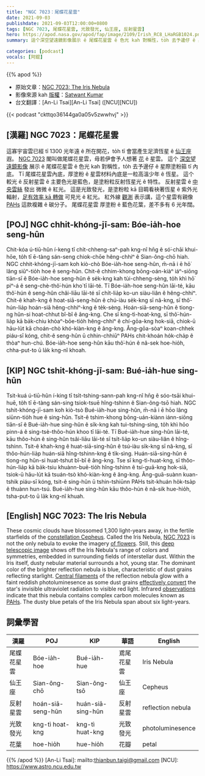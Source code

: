```yaml
---
title: "NGC 7023：尾蝶花星雲"
date: 2021-09-03
publishdate: 2021-09-03T12:00:00+0800
tags: [NGC 7023, 尾蝶花星雲, 光致發光, 仙王座, 反射星雲]
hero: https://apod.nasa.gov/apod/fap/image/2109/Irish_RC8_LHaRGB1024.png
summary: 這个深空望遠鏡影像展示 ê 尾蝶花星雲 ê 色光 kah 對稱性，to̍h 去予邊仔 ê 星際塗粉箍 tī 內底。

categories: [podcast]
vocals: [阿錕]
---
```


{{% apod %}}

- 原始文章：[NGC 7023: The Iris Nebula](https://apod.nasa.gov/apod/ap210903.html)
- 影像來源 kah [版權][copyright]：[Satwant Kumar](https://www.astrobin.com/users/photonCatcher/)
- 台文翻譯：[An-Li Tsai][An-Li Tsai] ([NCU][NCU])

{{< podcast "ckttqo36144ga0a05v5zwwhvj" >}}

## [漢羅] NGC 7023：尾蝶花星雲
這寡宇宙雲已經 tī 1300 光年遠 ê 所在開花，to̍h tī 會當產生足濟恆星 ê [仙王座][constellation Cepheus] 遐。
[NGC 7023][NGC 7023] 閣叫做尾蝶花星雲，毋若伊會予人想著 [花][of flowers] ê 星雲。
這个 [深空望遠鏡影像][deep telescopic image] 展示 ê 尾蝶花星雲 ê 色光 kah 對稱性，to̍h 去予邊仔 ê 星際塗粉箍 tī 內底。
Tī 尾蝶花星雲內底，厚塗粉 ê 星雲材料內底是一粒高溫少年 ê 恆星。
這个較光 ê 反射星雲 ê 主要色光是藍色，是塗粉粒反射恆星光 ê 特性。
反射星雲 ê [中央雲絲][Central filaments] 發出 微微 ê 紅光。
這是光致發光，是塗粉粒 kā 目睭看袂著恆星 ê 紫外光輻射，[足有效率 kā 轉做][effectively convert] 可見光 ê 紅光。
紅外線 [觀測][observations] 表示講，這个星雲有親像 [PAHs][PAHs] 這款複雜 ê 碳分子。
尾蝶花星雲 厚塗粉 ê 藍色花葉，差不多有 6 光年闊。

## [POJ] NGC chhit-khóng-jī-sam: Bóe-ia̍h-hoe seng-hûn
Chit-kóa ú-tiū-hûn í-keng tī chi̍t-chheng-saⁿ-pah kng-nî hn̄g ê só͘-chāi khui-hōe, to̍h tī ē-tàng sán-seng chiok-chōe hêng-chhiⁿ ê Sian-ông-chō hiah.
NGC chhit-khóng-jī-sam koh kiò-chò Bóe-ia̍h-hoe seng-hûn, m̄-nā i ē hō͘ lâng siūⁿ-tio̍h hoe ê seng-hûn.
Chit-ê chhim-khong bōng-oán-kiàⁿ iáⁿ-siōng tiān-sī ê Bóe-ia̍h-hoe seng-hûn ê se̍k-kng kah tùi-chheng-sèng, to̍h khì hō͘ piⁿ-á ê seng-chè-thô͘-hún kho͘ tī lāi-té.
Tī Bóe-ia̍h-hoe seng-hûn lāi-té, kāu thô͘-hún ê seng-hûn châi-liāu lāi-té sī chi̍t-lia̍p ko-un siàu-liân ê hêng-chhiⁿ.
Chit-ê khah-kng ê hoat-siā-seng-hûn ê chú-iàu se̍k-kng sī nâ-kng, sī thô͘-hún-lia̍p hoán-siā hêng-chhiⁿ-kng ê te̍k-sèng.
Hoán-siā-seng-hûn ê tiong-ng hûn-si hoat-chhut bî-bî ê âng-kng.
Che sī kng-tì-hoat-kng, sī thô͘-hún-lia̍p kā ba̍k-chiu khòaⁿ-bōe-tio̍h hêng-chhiⁿ ê chí-gōa-kng hok-siā, chiok-ū hāu-lu̍t kā choán-chò khó-kiàn-kng ê âng-kng.
Âng-gōa-sòaⁿ koan-chhek piáu-sī kóng, chit-ê seng-hûn ū chhin-chhiūⁿ PAHs chit-khoán ho̍k-cha̍p ê thòaⁿ hun-chú.
Bóe-ia̍h-hoe seng-hûn kāu thô͘-hún ê nâ-sek hoe-hio̍h, chha-put-to ū la̍k kng-nî khoah.

## [KIP] NGC tshit-khóng-jī-sam: Bué-ia̍h-hue sing-hûn
Tsit-kuá ú-tiū-hûn í-king tī tsi̍t-tshing-sann-pah kng-nî hn̄g ê sóo-tsāi khui-huē, to̍h tī ē-tàng sán-sing tsiok-tsuē hîng-tshinn ê Sian-ông-tsō hiah.
NGC tshit-khóng-jī-sam koh kiò-tsò Bué-ia̍h-hue sing-hûn, m̄-nā i ē hōo lâng siūnn-tio̍h hue ê sing-hûn.
Tsit-ê tshim-khong bōng-uán-kiànn iánn-siōng tiān-sī ê Bué-ia̍h-hue sing-hûn ê si̍k-kng kah tuì-tshing-sìng, to̍h khì hōo pinn-á ê sing-tsè-thôo-hún khoo tī lāi-té.
Tī Bué-ia̍h-hue sing-hûn lāi-té, kāu thôo-hún ê sing-hûn tsâi-liāu lāi-té sī tsi̍t-lia̍p ko-un siàu-liân ê hîng-tshinn.
Tsit-ê khah-kng ê huat-siā-sing-hûn ê tsú-iàu si̍k-kng sī nâ-kng, sī thôo-hún-lia̍p huán-siā hîng-tshinn-kng ê ti̍k-sìng.
Huán-siā-sing-hûn ê tiong-ng hûn-si huat-tshut bî-bî ê âng-kng.
Tse sī kng-tì-huat-kng, sī thôo-hún-lia̍p kā ba̍k-tsiu khuànn-buē-tio̍h hîng-tshinn ê tsí-guā-kng hok-siā, tsiok-ū hāu-lu̍t kā tsuán-tsò khó-kiàn-kng ê âng-kng.
Âng-guā-suànn kuan-tshik piáu-sī kóng, tsit-ê sing-hûn ū tshin-tshiūnn PAHs tsit-khuán ho̍k-tsa̍p ê thuànn hun-tsú.
Bué-ia̍h-hue sing-hûn kāu thôo-hún ê nâ-sik hue-hio̍h, tsha-put-to ū la̍k kng-nî khuah.

## [English] NGC 7023: The Iris Nebula
These cosmic clouds have blossomed 1,300 light-years away, in the fertile starfields of the [constellation Cepheus][constellation Cepheus].
Called the Iris Nebula, [NGC 7023][NGC 7023] is not the only nebula to evoke the imagery [of flowers][of flowers].
Still, this [deep telescopic image][deep telescopic image] shows off the Iris Nebula's range of colors and symmetries, embedded in surrounding fields of interstellar dust.
Within the Iris itself, dusty nebular material surrounds a hot, young star.
The dominant color of the brighter reflection nebula is blue, characteristic of dust grains reflecting starlight.
[Central filaments][Central filaments] of the reflection nebula glow with a faint reddish photoluminesence as some dust grains [effectively convert][effectively convert] the star's invisible ultraviolet radiation to visible red light.
Infrared [observations][observations] indicate that this nebula contains complex carbon molecules known as [PAHs][PAHs].
The dusty blue petals of the Iris Nebula span about six light-years.

## 詞彙學習

|漢羅|POJ|KIP|華語|English|
|-|-|-|-|-|
|尾蝶花星雲|Bóe-ia̍h-hoe|Bué-ia̍h-hue|鳶尾花星雲|Iris Nebula|
|仙王座|Sian-ông-chō|Sian-ông-tsō|仙王座|Cepheus|
|反射星雲|hoán-siā-seng-hûn|huán-siā-sing-hûn|反射星雲|reflection nebula|
|光致發光|kng-tì hoat-kng|kng-tì huat-kng|光致發光|photoluminesence|
|花葉|hoe-hio̍h|hue-hio̍h|花瓣|petal|

{{% /apod %}}
[An-Li Tsai]: mailto:thianbun.taigi@gmail.com
[NCU]: https://www.astro.ncu.edu.tw

[copyright]: https://apod.nasa.gov/apod/fap/lib/about_apod.html#srapply

[constellation Cepheus]:http://hawastsoc.org/deepsky/cep/index.html
[NGC 7023]:http://www.universetoday.com/17597/ngc-7023-iris-from-the-dust-by-kent-wood/
[of flowers]:https://apod.nasa.gov/apod/ap080214.html
[deep telescopic image]:https://www.astrobin.com/2bvs08/
[Central filaments]:http://www.spacetelescope.org/news/heic0915/
[effectively convert]:http://adsabs.harvard.edu/cgi-bin/nph-bib_query?bibcode=1989ApJ...347L..25W&db_key=AST&high=3bc4bede8e21358
[observations]:http://cdsads.u-strasbg.fr/cgi-bin/nph-bib_query?2000A%26A...354L..17M&db_key=AST&nosetcookie=1
[PAHs]:https://www.spitzer.caltech.edu/news/feature07-03-spitzer-learns-about-carbons-cosmic-life
